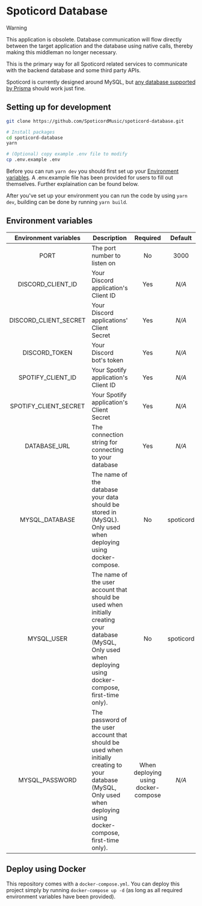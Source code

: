 # Spoticord Database

> [!WARNING]
> This application is obsolete. Database communication will flow directly between the target application and the database using native calls, thereby making this middleman no longer necessary.

This is the primary way for all Spoticord related services to communicate with the backend database and some third party APIs.

Spoticord is currently designed around MySQL, but [any database supported by Prisma](https://www.prisma.io/docs/reference/database-reference/supported-databases) should work just fine.

## Setting up for development

```sh
git clone https://github.com/SpoticordMusic/spoticord-database.git

# Install packages
cd spoticord-database
yarn

# (Optional) copy example .env file to modify
cp .env.example .env
```

Before you can run `yarn dev` you should first set up your [Environment variables](#environment-variables). A .env.example file has been provided for users to fill out themselves. Further explaination can be found below.

After you've set up your environment you can run the code by using `yarn dev`, building can be done by running `yarn build`.

## Environment variables

| Environment variables | Description                                                                                                                                                            |              Required               |  Default  |
| :-------------------: | ---------------------------------------------------------------------------------------------------------------------------------------------------------------------- | :---------------------------------: | :-------: |
|         PORT          | The port number to listen on                                                                                                                                           |                 No                  |   3000    |
|   DISCORD_CLIENT_ID   | Your Discord application's Client ID                                                                                                                                   |                 Yes                 |   _N/A_   |
| DISCORD_CLIENT_SECRET | Your Discord applications' Client Secret                                                                                                                               |                 Yes                 |   _N/A_   |
|     DISCORD_TOKEN     | Your Discord bot's token                                                                                                                                               |                 Yes                 |   _N/A_   |
|   SPOTIFY_CLIENT_ID   | Your Spotify application's Client ID                                                                                                                                   |                 Yes                 |   _N/A_   |
| SPOTIFY_CLIENT_SECRET | Your Spotify application's Client Secret                                                                                                                               |                 Yes                 |   _N/A_   |
|     DATABASE_URL      | The connection string for connecting to your database                                                                                                                  |                 Yes                 |   _N/A_   |
|    MYSQL_DATABASE     | The name of the database your data should be stored in (MySQL). Only used when deploying using docker-compose.                                                         |                 No                  | spoticord |
|      MYSQL_USER       | The name of the user account that should be used when initially creating your database (MySQL, Only used when deploying using docker-compose, first-time only).        |                 No                  | spoticord |
|    MYSQL_PASSWORD     | The password of the user account that should be used when initially creating to your database (MySQL, Only used when deploying using docker-compose, first-time only). | When deploying using docker-compose |   _N/A_   |

## Deploy using Docker

This repository comes with a `docker-compose.yml`. You can deploy this project simply by running `docker-compose up -d` (as long as all required environment variables have been provided).
